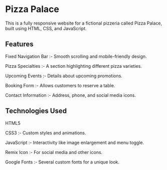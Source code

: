 <h1>Pizza Palace</h1>
    <p>This is a fully responsive website for a fictional pizzeria called Pizza Palace, built using HTML, CSS, and JavaScript.</p>

  <h2>Features</h2>
    <p>Fixed Navigation Bar :- Smooth scrolling and mobile-friendly design.</p>
    <p>Pizza Specialties :- A section highlighting different pizza varieties.</p>
    <p>Upcoming Events :- Details about upcoming promotions.</p>
    <p>Booking Form :- Allows customers to reserve a table.</p>
    <p>Contact Information :- Address, phone, and social media icons.</p>

   <h2>Technologies Used</h2>
    <p>HTML5</p>
    <p>CSS3 :-  Custom styles and animations.</p>
    <p>JavaScript :-  Interactivity like image enlargement and menu toggle.</p>
    <p>Remix Icon :-  For social media and other icons.</p>
    <p>Google Fonts :-  Several custom fonts for a unique look.</p>
